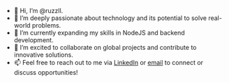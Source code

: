 - 👋 Hi, I’m @ruzzll.
- 👀 I’m deeply passionate about technology and its potential to solve real-world problems.
- 🌱 I’m currently expanding my skills in NodeJS and backend development.
- 💞️ I’m excited to collaborate on global projects and contribute to innovative solutions.
- 📫 Feel free to reach out to me via [LinkedIn](https://www.linkedin.com/in/ruzzll) or [email](mailto:ruzzll7@gmail.com) to connect or discuss opportunities!

<!---
ruzzll/ruzzll is a ✨ special ✨ repository because its `README.md` (this file) appears on your GitHub profile.
You can click the Preview link to take a look at your changes.
--->
